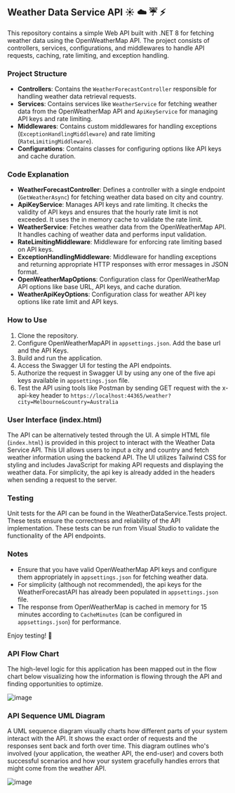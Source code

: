 ## Weather Data Service API :sunny: :cloud: :umbrella: :zap:

This repository contains a simple Web API built with .NET 8 for fetching weather data using the OpenWeatherMap API. The project consists of controllers, services, configurations, and middlewares to handle API requests, caching, rate limiting, and exception handling.

### Project Structure

- **Controllers**: Contains the `WeatherForecastController` responsible for handling weather data retrieval requests.
- **Services**: Contains services like `WeatherService` for fetching weather data from the OpenWeatherMap API and `ApiKeyService` for managing API keys and rate limiting.
- **Middlewares**: Contains custom middlewares for handling exceptions (`ExceptionHandlingMiddleware`) and rate limiting (`RateLimitingMiddleware`).
- **Configurations**: Contains classes for configuring options like API keys and cache duration.

### Code Explanation

- **WeatherForecastController**: Defines a controller with a single endpoint (`GetWeatherAsync`) for fetching weather data based on city and country.
- **ApiKeyService**: Manages API keys and rate limiting. It checks the validity of API keys and ensures that the hourly rate limit is not exceeded. It uses the in memory cache to validate the rate limit.
- **WeatherService**: Fetches weather data from the OpenWeatherMap API. It handles caching of weather data and performs input validation.
- **RateLimitingMiddleware**: Middleware for enforcing rate limiting based on API keys.
- **ExceptionHandlingMiddleware**: Middleware for handling exceptions and returning appropriate HTTP responses with error messages in JSON format.
- **OpenWeatherMapOptions**: Configuration class for OpenWeatherMap API options like base URL, API keys, and cache duration.
- **WeatherApiKeyOptions**: Configuration class for weather API key options like rate limit and API keys.

### How to Use

1. Clone the repository.
2. Configure OpenWeatherMapAPI in `appsettings.json`. Add the base url and the API Keys. 
3. Build and run the application.
4. Access the Swagger UI for testing the API endpoints.
5. Authorize the request in Swagger UI by using any one of the five api keys available in `appsettings.json` file.
6. Test the API using tools like Postman by sending GET request with the x-api-key header to `https://localhost:44365/weather?city=Melbourne&country=Australia`

### User Interface (index.html)

The API can be alternatively tested through the UI. A simple HTML file (`index.html`) is provided in this project to interact with the Weather Data Service API. This UI allows users to input a city and country and fetch weather information using the backend API. The UI utilizes Tailwind CSS for styling and includes JavaScript for making API requests and displaying the weather data. For simplicity, the api key is already added in the headers when sending a request to the server.

### Testing

Unit tests for the API can be found in the WeatherDataService.Tests project. These tests ensure the correctness and reliability of the API implementation. These tests can be run from Visual Studio to validate the functionality of the API endpoints.


### Notes

- Ensure that you have valid OpenWeatherMap API keys and configure them appropriately in `appsettings.json` for fetching weather data.
- For simplicity (although not recommended), the api keys for the WeatherForecastAPI has already been populated in `appsettings.json` file.
- The response from OpenWeatherMap is cached in memory for 15 minutes according to `CacheMinutes` (can be configured in `appsettings.json`)  for performance.

Enjoy testing! 🚀

### API Flow Chart

The high-level logic for this application has been mapped out in the flow chart below visualizing how the information is flowing through the API and finding opportunities to optimize.

![image](https://github.com/Prasangastha/WeatherDataService/assets/30475167/f5afc308-bb4e-467d-acb1-56800940a612)


### API Sequence UML Diagram

A UML sequence diagram visually charts how different parts of your system interact with the API. It shows the exact order of requests and the responses sent back and forth over time. This diagram outlines who's involved (your application, the weather API, the end-user) and covers both successful scenarios and how your system gracefully handles errors that might come from the weather API.

![image](https://github.com/Prasangastha/WeatherDataService/assets/30475167/c3e2670c-ae3e-428a-9173-d36040b69e08)



